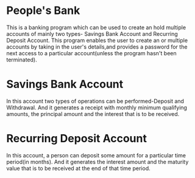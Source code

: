 # People's Bank
This is a banking program which can be used to create an hold multiple accounts of mainly two types- Savings Bank Account and Recurring Deposit Account. This program enables the user to create an or multiple accounts by taking in the user's details,and provides a password for the next access to a particular account(unless the program hasn't been terminated).

# Savings Bank Account
In this account two types of operations can be performed-Deposit and Withdrawal.
And it generates a receipt with monthly minimum qualifying amounts, the principal amount and the interest that is to be received.

# Recurring Deposit Account
In this account, a person can deposit some amount for a particular time period(in months).
And it generates the interest amount and the maturity value that is to be received at the end of that time period.
